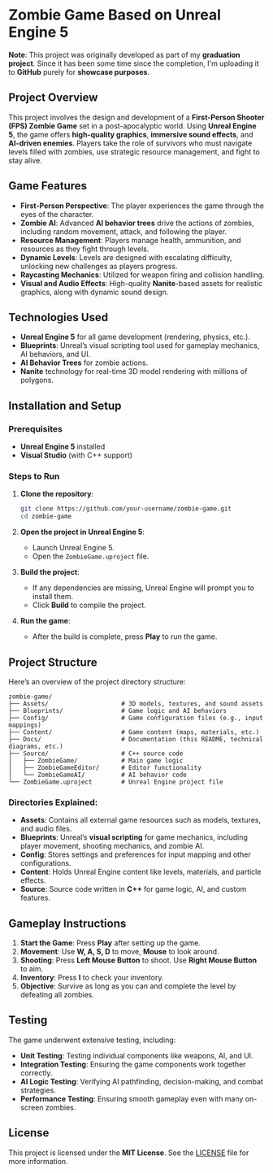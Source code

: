 
# Zombie Game Based on Unreal Engine 5

**Note**: This project was originally developed as part of my **graduation project**. Since it has been some time since the completion, I'm uploading it to **GitHub** purely for **showcase purposes**.

## Project Overview

This project involves the design and development of a **First-Person Shooter (FPS) Zombie Game** set in a post-apocalyptic world. Using **Unreal Engine 5**, the game offers **high-quality graphics**, **immersive sound effects**, and **AI-driven enemies**. Players take the role of survivors who must navigate levels filled with zombies, use strategic resource management, and fight to stay alive.

## Game Features

- **First-Person Perspective**: The player experiences the game through the eyes of the character.
- **Zombie AI**: Advanced **AI behavior trees** drive the actions of zombies, including random movement, attack, and following the player.
- **Resource Management**: Players manage health, ammunition, and resources as they fight through levels.
- **Dynamic Levels**: Levels are designed with escalating difficulty, unlocking new challenges as players progress.
- **Raycasting Mechanics**: Utilized for weapon firing and collision handling.
- **Visual and Audio Effects**: High-quality **Nanite**-based assets for realistic graphics, along with dynamic sound design.

## Technologies Used

- **Unreal Engine 5** for all game development (rendering, physics, etc.).
- **Blueprints**: Unreal’s visual scripting tool used for gameplay mechanics, AI behaviors, and UI.
- **AI Behavior Trees** for zombie actions.
- **Nanite** technology for real-time 3D model rendering with millions of polygons.

## Installation and Setup

### Prerequisites
- **Unreal Engine 5** installed
- **Visual Studio** (with C++ support)

### Steps to Run

1. **Clone the repository**:
    ```bash
    git clone https://github.com/your-username/zombie-game.git
    cd zombie-game
    ```

2. **Open the project in Unreal Engine 5**:
    - Launch Unreal Engine 5.
    - Open the `ZombieGame.uproject` file.

3. **Build the project**:
    - If any dependencies are missing, Unreal Engine will prompt you to install them.
    - Click **Build** to compile the project.

4. **Run the game**:
    - After the build is complete, press **Play** to run the game.

## Project Structure

Here’s an overview of the project directory structure:

```
zombie-game/
├── Assets/                    # 3D models, textures, and sound assets
├── Blueprints/                # Game logic and AI behaviors
├── Config/                    # Game configuration files (e.g., input mappings)
├── Content/                   # Game content (maps, materials, etc.)
├── Docs/                      # Documentation (this README, technical diagrams, etc.)
├── Source/                    # C++ source code
│   ├── ZombieGame/            # Main game logic
│   ├── ZombieGameEditor/      # Editor functionality
│   └── ZombieGameAI/          # AI behavior code
└── ZombieGame.uproject        # Unreal Engine project file
```

### Directories Explained:

- **Assets**: Contains all external game resources such as models, textures, and audio files.
- **Blueprints**: Unreal’s **visual scripting** for game mechanics, including player movement, shooting mechanics, and zombie AI.
- **Config**: Stores settings and preferences for input mapping and other configurations.
- **Content**: Holds Unreal Engine content like levels, materials, and particle effects.
- **Source**: Source code written in **C++** for game logic, AI, and custom features.

## Gameplay Instructions

1. **Start the Game**: Press **Play** after setting up the game.
2. **Movement**: Use **W, A, S, D** to move, **Mouse** to look around.
3. **Shooting**: Press **Left Mouse Button** to shoot. Use **Right Mouse Button** to aim.
4. **Inventory**: Press **I** to check your inventory.
5. **Objective**: Survive as long as you can and complete the level by defeating all zombies.

## Testing

The game underwent extensive testing, including:

- **Unit Testing**: Testing individual components like weapons, AI, and UI.
- **Integration Testing**: Ensuring the game components work together correctly.
- **AI Logic Testing**: Verifying AI pathfinding, decision-making, and combat strategies.
- **Performance Testing**: Ensuring smooth gameplay even with many on-screen zombies.

## License

This project is licensed under the **MIT License**. See the [LICENSE](LICENSE) file for more information.
